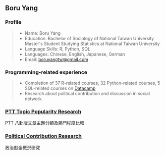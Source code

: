 ## Boru Yang

### Profile

> * Name: Boru Yang
> * Education: Bachelor of Sociology of National Taiwan University<br>Master's Student Studying Statistics at National Taiwan University
> * Language Skills: R, Python, SQL
> * Languages: Chinese, English, Japanese, German
> * Email: [boruyangtw@gmail.com](boruyangtw@gmail.com)

### Programming-related experience

> * Completion of 37 R-related courses, 32 Python-related courses, 5 SQL-related courses on [Datacamp](https://www.datacamp.com)
> * Research about political contribution and discussion in social network

### [PTT Topic Popularity Research](https://boruyang.github.io/portfolio/topic_popularity_research/topic_popularity_research.html)

PTT 八卦版文章主題分類及熱門程度比較

### [Political Contribution Research](https://boruyang.github.io/portfolio/political_contribution/political_contribution.html)

政治獻金概況研究
